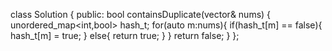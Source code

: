 class Solution {
public:
    bool containsDuplicate(vector<int>& nums) {
        unordered_map<int,bool> hash_t;
        for(auto m:nums){
            if(hash_t[m] == false){
                hash_t[m] = true;
            }
            else{
                return true;
            }
        }
        return false;
    }
};
